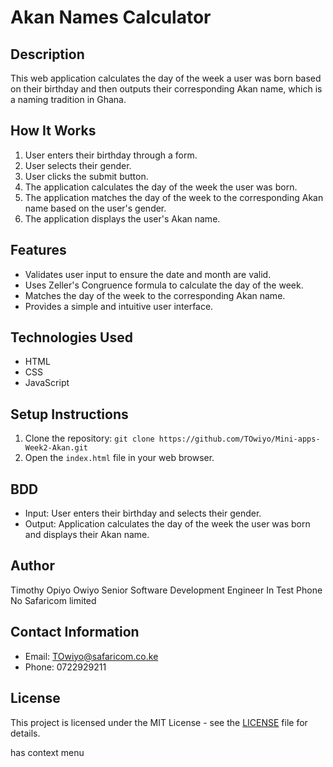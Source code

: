 # Akan Names Calculator
 
## Description
This web application calculates the day of the week a user was born based on their birthday and then outputs their corresponding Akan name, which is a naming tradition in Ghana.
 
## How It Works
1. User enters their birthday through a form.
2. User selects their gender.
3. User clicks the submit button.
4. The application calculates the day of the week the user was born.
5. The application matches the day of the week to the corresponding Akan name based on the user's gender.
6. The application displays the user's Akan name.
 
## Features
- Validates user input to ensure the date and month are valid.
- Uses Zeller's Congruence formula to calculate the day of the week.
- Matches the day of the week to the corresponding Akan name.
- Provides a simple and intuitive user interface.
 
## Technologies Used
- HTML
- CSS
- JavaScript
 
## Setup Instructions
1. Clone the repository: `git clone https://github.com/TOwiyo/Mini-apps-Week2-Akan.git`
2. Open the `index.html` file in your web browser.
 
## BDD
- Input: User enters their birthday and selects their gender.
- Output: Application calculates the day of the week the user was born and displays their Akan name.
 
## Author
Timothy Opiyo Owiyo
Senior Software Development Engineer In Test
Phone No
 Safaricom limited
## Contact Information
- Email: TOwiyo@safaricom.co.ke
- Phone: 0722929211
 
## License
This project is licensed under the MIT License - see the [LICENSE](LICENSE) file for details.

has context menu